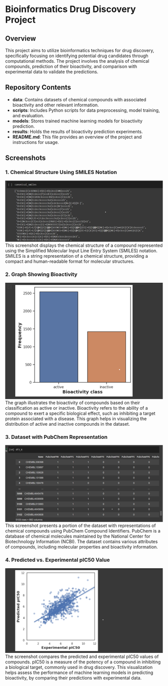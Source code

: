 # Bioinformatics Drug Discovery Project

## Overview
This project aims to utilize bioinformatics techniques for drug discovery, specifically focusing on identifying potential drug candidates through computational methods. The project involves the analysis of chemical compounds, prediction of their bioactivity, and comparison with experimental data to validate the predictions.

## Repository Contents
- **data**: Contains datasets of chemical compounds with associated bioactivity and other relevant information.
- **scripts**: Includes Python scripts for data preprocessing, model training, and evaluation.
- **models**: Stores trained machine learning models for bioactivity prediction.
- **results**: Holds the results of bioactivity prediction experiments.
- **README.md**: This file provides an overview of the project and instructions for usage.

## Screenshots

### 1. Chemical Structure Using SMILES Notation
![Chemical Structure](screenshots/smiles_notation.png)
This screenshot displays the chemical structure of a compound represented using the Simplified Molecular Input Line Entry System (SMILES) notation. SMILES is a string representation of a chemical structure, providing a compact and human-readable format for molecular structures.

### 2. Graph Showing Bioactivity
![Bioactivity Graph](screenshots/classification_of_compounds.png)
The graph illustrates the bioactivity of compounds based on their classification as active or inactive. Bioactivity refers to the ability of a compound to exert a specific biological effect, such as inhibiting a target protein associated with a disease. This graph helps in visualizing the distribution of active and inactive compounds in the dataset.

### 3. Dataset with PubChem Representation
![Dataset with PubChem Representation](screenshots/dataset_with_pubchem_fingerprints.png)
This screenshot presents a portion of the dataset with representations of chemical compounds using PubChem Compound Identifiers. PubChem is a database of chemical molecules maintained by the National Center for Biotechnology Information (NCBI). The dataset contains various attributes of compounds, including molecular properties and bioactivity information.

### 4. Predicted vs. Experimental pIC50 Value
![Predicted vs. Experimental pIC50](screenshots/results.png)
The screenshot compares the predicted and experimental pIC50 values of compounds. pIC50 is a measure of the potency of a compound in inhibiting a biological target, commonly used in drug discovery. This visualization helps assess the performance of machine learning models in predicting bioactivity, by comparing their predictions with experimental data.

